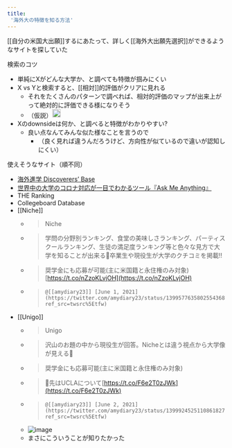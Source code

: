 ```yaml
---
title:
 '海外大の特徴を知る方法'
---
```


[[自分の米国大出願]]するにあたって、詳しく[[海外大出願先選択]]ができるようなサイトを探していた

検索のコツ
- 単純にXがどんな大学か、と調べても特徴が掴みにくい
- X vs Yと検索すると、[[相対]]的評価がクリアに見れる
    - それをたくさんのパターンで調べれば、相対的評価のマップが出来上がって絶対的に評価できる様になりそう
    - （仮説）<img src='https://scrapbox.io/api/pages/blu3mo-public/blu3mo/icon' alt='blu3mo.icon' height="19.5"/>
- Xのdownsideは何か、と調べると特徴がわかりやすい?
    - 良い点なんてみんな似た様なことを言うので
        - （良く見れば違うんだろうけど、方向性が似ているので違いが認知しにくい）

使えそうなサイト（順不同）
- [海外進学 Discoverers’ Base](https://discoverersbase.com/)
- [世界中の大学のコロナ対応が一目でわかるツール『Ask Me Anything』](https://www.ryugakupress.com/ama/)
- THE Ranking
- Collegeboard Database
- [[Niche]]
    - >  Niche
    - >  学問の分野別ランキング、食堂の美味しさランキング、パーティスクールランキング、生徒の満足度ランキング等と色々な見方で大学を知ることが出来る🙌卒業生や現役生が大学のクチコミを掲載!!
    - >  奨学金にも応募が可能(主に米国籍と永住権のみ対象)[https://t.co/nZzoKLvjOH](https://t.co/nZzoKLvjOH)
    - >  	@[[amydiary23]] [June 1, 2021](https://twitter.com/amydiary23/status/1399577635802554368?ref_src=twsrc%5Etfw)
- [[Unigo]]
    - >  Unigo
    - >  沢山のお題の中から現役生が回答。Nicheとは違う視点から大学像が見える👀
    - >  奨学金にも応募可能(主に米国籍と永住権のみ対象)
    - >  🔗先はUCLAについて[https://t.co/F6e2T0zJWk](https://t.co/F6e2T0zJWk)
    - >  	@[[amydiary23]] [June 2, 2021](https://twitter.com/amydiary23/status/1399924525110861827?ref_src=twsrc%5Etfw)
    - ![image](https://gyazo.com/595dd5e57bab6fbac78f05c9a11856ed/thumb/1000)
    - まさにこういうことが知りたかった
